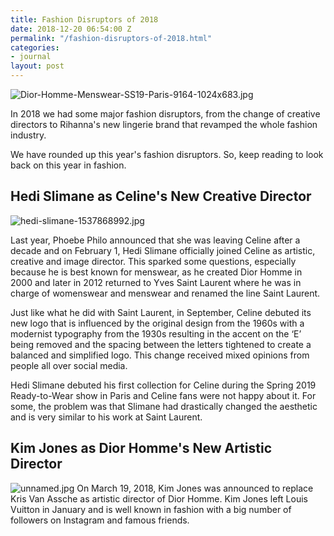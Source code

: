 ```yaml
---
title: Fashion Disruptors of 2018
date: 2018-12-20 06:54:00 Z
permalink: "/fashion-disruptors-of-2018.html"
categories:
- journal
layout: post
---
```


![Dior-Homme-Menswear-SS19-Paris-9164-1024x683.jpg](/uploads/Dior-Homme-Menswear-SS19-Paris-9164-1024x683.jpg)

In 2018 we had some major fashion disruptors, from the change of creative directors to Rihanna's new lingerie brand that revamped the whole fashion industry. 

We have rounded up this year's fashion disruptors. So, keep reading to look back on this year in fashion.

## Hedi Slimane as Celine's New Creative Director
![hedi-slimane-1537868992.jpg](/uploads/hedi-slimane-1537868992.jpg)

Last year, Phoebe Philo announced that she was leaving Celine after a decade and on February 1, Hedi Slimane officially joined Celine as artistic, creative and image director. This sparked some questions, especially because he is best known for menswear, as he created Dior Homme in 2000 and later in 2012 returned to Yves Saint Laurent where he was in charge of womenswear and menswear and renamed the line Saint Laurent.

Just like what he did with Saint Laurent, in September, Celine debuted its new logo that is influenced by the original design from the 1960s with a modernist typography from the 1930s resulting in the accent on the ‘E’ being removed and the spacing between the letters tightened to create a balanced and simplified logo. This change received mixed opinions from people all over social media.

Hedi Slimane debuted his first collection for Celine during the Spring 2019 Ready-to-Wear show in Paris and Celine fans were not happy about it. For some, the problem was that Slimane had drastically changed the aesthetic and is very similar to his work at Saint Laurent.

## Kim Jones as Dior Homme's New Artistic Director
![unnamed.jpg](/uploads/unnamed.jpg)
On March 19, 2018, Kim Jones was announced to replace Kris Van Assche as artistic director of Dior Homme. Kim Jones left Louis Vuitton in January and is well known in fashion with a big number of followers on Instagram and famous friends. 


